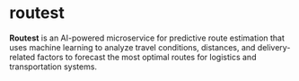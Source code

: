 # routest
**Routest** is an AI-powered microservice for predictive route estimation that uses machine learning to analyze travel conditions, distances, and delivery-related factors to forecast the most optimal routes for logistics and transportation systems.
